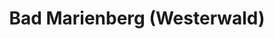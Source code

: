 ---
title: Bad Marienberg (Westerwald)
url: /bad-marienberg-westerwald/
latitude: 50.656
longitude: 7.957
---